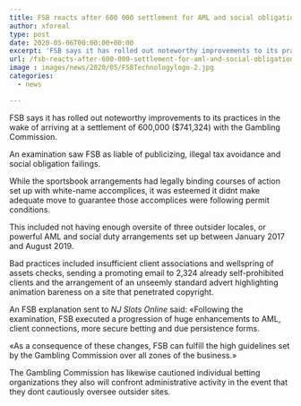 ```yaml
---
title: FSB reacts after 600 000 settlement for AML and social obligation failings
author: xforeal 
type: post
date: 2020-05-06T00:00:00+00:00
excerpt: 'FSB says it has rolled out noteworthy improvements to its practices in the wake of arriving at a settlement of 600,000 ($741,324) with the Gambling Commission '
url: /fsb-reacts-after-600-000-settlement-for-aml-and-social-obligation-failings/
image : images/news/2020/05/FSBTechnologylogo-2.jpg
categories:
  - news

---
```

FSB says it has rolled out noteworthy improvements to its practices in the wake of arriving at a settlement of 600,000 ($741,324) with the Gambling Commission. 

An examination saw FSB as liable of publicizing, illegal tax avoidance and social obligation failings. 

While the sportsbook arrangements had legally binding courses of action set up with white-name accomplices, it was esteemed it didnt make adequate move to guarantee those accomplices were following permit conditions. 

This included not having enough oversite of three outsider locales, or powerful AML and social duty arrangements set up between January 2017 and August 2019. 

Bad practices included insufficient client associations and wellspring of assets checks, sending a promoting email to 2,324 already self-prohibited clients and the arrangement of an unseemly standard advert highlighting animation bareness on a site that penetrated copyright. 

An FSB explanation sent to _NJ Slots Online_ said: &#171;Following the examination, FSB executed a progression of huge enhancements to AML, client connections, more secure betting and due persistence forms. 

&#171;As a consequence of these changes, FSB can fulfill the high guidelines set by the Gambling Commission over all zones of the business.&#187; 

The Gambling Commission has likewise cautioned individual betting organizations they also will confront administrative activity in the event that they dont cautiously oversee outsider sites.
